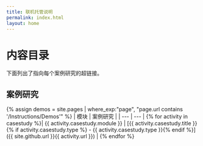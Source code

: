 ```yaml
---
title: 联机托管说明
permalink: index.html
layout: home
---
```


# <a name="content-directory"></a>内容目录

下面列出了指向每个案例研究的超链接。

## <a name="case-studies"></a>案例研究

{% assign demos = site.pages | where_exp:"page", "page.url contains '/Instructions/Demos'" %}
| 模块 | 案例研究 |
| --- | --- | 
{% for activity in casestudy %}| {{ activity.casestudy.module }} | [{{ activity.casestudy.title }}{% if activity.casestudy.type %} - {{ activity.casestudy.type }}{% endif %}]({{ site.github.url }}{{ activity.url }}) |
{% endfor %}
